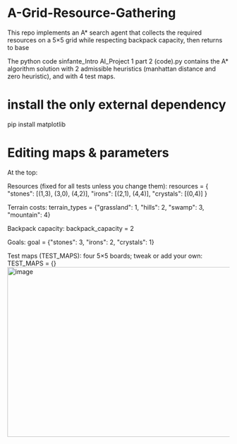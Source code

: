 # A-Grid-Resource-Gathering
This repo implements an A* search agent that collects the required resources on a 5×5 grid while respecting backpack capacity, then returns to base

The python code sinfante_Intro AI_Project 1 part 2 (code).py contains the A* algorithm solution with 2 admissible heuristics (manhattan distance and zero heuristic), and with 4 test maps.

# install the only external dependency
pip install matplotlib

# Editing maps & parameters

At the top:

Resources (fixed for all tests unless you change them):
resources = {
    "stones":   [(1,3), (3,0), (4,2)],
    "irons":    [(2,1), (4,4)],
    "crystals": [(0,4)]
}

Terrain costs:
terrain_types = {"grassland": 1, "hills": 2, "swamp": 3, "mountain": 4}

Backpack capacity:
backpack_capacity = 2

Goals:
goal = {"stones": 3, "irons": 2, "crystals": 1}

Test maps (TEST_MAPS): four 5×5 boards; tweak or add your own:
TEST_MAPS = {}
<img width="730" height="385" alt="image" src="https://github.com/user-attachments/assets/c3a5c9d8-dcc2-44f9-9a87-c46a61474bd4" />

